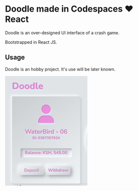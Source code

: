 # Doodle made in Codespaces ♥️ React

Doodle is an over-designed UI interface of a crash game.

Bootstrapped in React JS. 

## Usage

Doodle is an hobby project. It's use will be later known.

![alt text](https://github.com/samuelmunyoki/doodle/blob/codespace-samuelmunyoki-stunning-funicular-5pv9g5766jr3v44x/bb.JPG)
